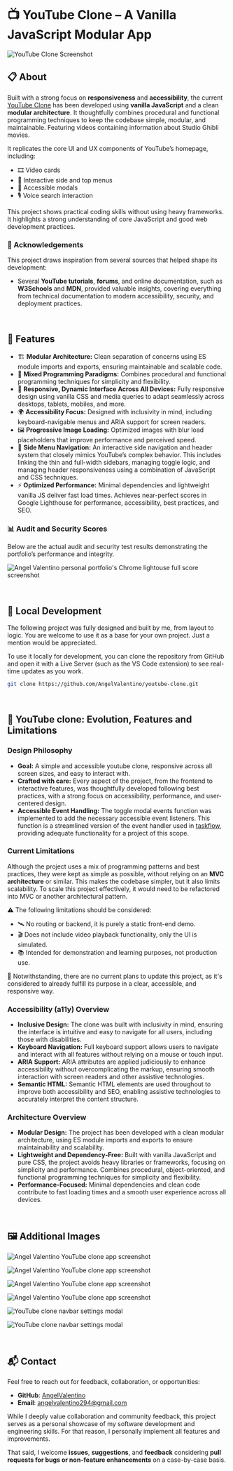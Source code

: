 # 📺 YouTube Clone – A Vanilla JavaScript Modular App

![YouTube Clone Screenshot](./docs/assets/images/youtube-home-screenshot.jpg)

## 📋 About

Built with a strong focus on **responsiveness** and **accessibility**, the current [YouTube Clone](https://youtube-clone1.pages.dev/) has been developed using **vanilla JavaScript** and a clean **modular architecture**. It thoughtfully combines procedural and functional programming techniques to keep the codebase simple, modular, and maintainable. Featuring videos containing information about Studio Ghibli movies.

It replicates the core UI and UX components of YouTube’s homepage, including:

- 🎞️ Video cards  
- 📂 Interactive side and top menus  
- 💬 Accessible modals  
- 🎙️ Voice search interaction  

This project shows practical coding skills without using heavy frameworks. It highlights a strong understanding of core JavaScript and good web development practices.

### 🌟 Acknowledgements

This project draws inspiration from several sources that helped shape its development:

- Several **YouTube tutorials**, **forums**, and online documentation, such as **W3Schools** and **MDN**, provided valuable insights, covering everything from technical documentation to modern accessibility, security, and deployment practices.

<br>

## 🚀 Features

- 🏗️  **Modular Architecture:** Clean separation of concerns using ES module imports and exports, ensuring maintainable and scalable code.
- 🧩 **Mixed Programming Paradigms:** Combines procedural and functional programming techniques for simplicity and flexibility.
- 📱 **Responsive, Dynamic Interface Across All Devices:** Fully responsive design using vanilla CSS and media queries to adapt seamlessly across desktops, tablets, mobiles, and more.
- 🌍 **Accessibility Focus:** Designed with inclusivity in mind, including keyboard-navigable menus and ARIA support for screen readers.
- 🖼️ **Progressive Image Loading:** Optimized images with blur load placeholders that improve performance and perceived speed.
- 🧰 **Side Menu Navigation:** An interactive side navigation and header system that closely mimics YouTube’s complex behavior. This includes linking the thin and full-width sidebars, managing toggle logic, and managing header responsiveness using a combination of JavaScript and CSS techniques.
- ⚡ **Optimized Performance:** Minimal dependencies and lightweight vanilla JS deliver fast load times. Achieves near-perfect scores in Google Lighthouse for performance, accessibility, best practices, and SEO.

### 📊 Audit and Security Scores

Below are the actual audit and security test results demonstrating the portfolio’s performance and integrity.

![Angel Valentino personal portfolio's Chrome lightouse full score screenshot](./docs/assets/images/project-audit-score.jpg)


<br>

## 🧪 Local Development

The following project was fully designed and built by me, from layout to logic. You are welcome to use it as a base for your own project. Just a mention would be appreciated.

To use it locally for development, you can clone the repository from GitHub and open it with a Live Server (such as the VS Code extension) to see real-time updates as you work.

```bash
git clone https://github.com/AngelValentino/youtube-clone.git
```

<br>

## 🌱 YouTube clone: Evolution, Features and Limitations

### Design Philosophy

- **Goal:** A simple and accessible youtube clone, responsive across all screen sizes, and easy to interact with.
- **Crafted with care:** Every aspect of the project, from the frontend to interactive features, was thoughtfully developed following best practices, with a strong focus on accessibility, performance, and user-centered design.
- **Accessible Event Handling:** The toggle modal events function was implemented to add the necessary accessible event listeners. This function is a streamlined version of the event handler used in [taskflow](https://github.com/AngelValentino/TaskFlow), providing adequate functionality for a project of this scope.

### Current Limitations

Although the project uses a mix of programming patterns and best practices, they were kept as simple as possible, without relying on an **MVC architecture** or similar. This makes the codebase simpler, but it also limits scalability. To scale this project effectively, it would need to be refactored into MVC or another architectural pattern.

⚠️ The following limitations should be considered:

- 🛰️ No routing or backend, it is purely a static front-end demo.
- 🎬 Does not include video playback functionality, only the UI is simulated.
- 📚 Intended for demonstration and learning purposes, not production use.

📌 Notwithstanding, there are no current plans to update this project, as it's considered to already fulfill its purpose in a clear, accessible, and responsive way.

### Accessibility (a11y) Overview

- **Inclusive Design:** The clone was built with inclusivity in mind, ensuring the interface is intuitive and easy to navigate for all users, including those with disabilities.
- **Keyboard Navigation:** Full keyboard support allows users to navigate and interact with all features without relying on a mouse or touch input.
- **ARIA Support:** ARIA attributes are applied judiciously to enhance accessibility without overcomplicating the markup, ensuring smooth interaction with screen readers and other assistive technologies.
- **Semantic HTML:** Semantic HTML elements are used throughout to improve both accessibility and SEO, enabling assistive technologies to accurately interpret the content structure.


### Architecture Overview

- **Modular Design:** The project has been developed with a clean modular architecture, using ES module imports and exports to ensure maintainability and scalability.
- **Lightweight and Dependency-Free:** Built with vanilla JavaScript and pure CSS, the project avoids heavy libraries or frameworks, focusing on simplicity and performance. Combines procedural, object-oriented, and functional programming techniques for simplicity and flexibility.
- **Performance-Focused:** Minimal dependencies and clean code contribute to fast loading times and a smooth user experience across all devices.

<br>

## 🖼️ Additional Images

![Angel Valentino YouTube clone app screenshot](./docs/assets/images/side-menu-modal.jpg)

![Angel Valentino YouTube clone app screenshot](./docs/assets/images/side-menu-thin.jpg)

![Angel Valentino YouTube clone app screenshot](./docs/assets/images/navbar-settings.jpg)

![Angel Valentino YouTube clone app screenshot](./docs/assets/images/navbar-voice-search.jpg)

![YouTube clone navbar settings modal](./docs/assets/images/progessive-image-loading-1.jpg)

![YouTube clone navbar settings modal](./docs/assets/images/progessive-image-loading-2.jpg)

<br>

## 📬 Contact

Feel free to reach out for feedback, collaboration, or opportunities:

- **GitHub**: [AngelValentino](https://github.com/AngelValentino)  
- **Email**: angelvalentino294@gmail.com

While I deeply value collaboration and community feedback, this project serves as a personal showcase of my software development and engineering skills. For that reason, I personally implement all features and improvements.

That said, I welcome **issues**, **suggestions**, and **feedback** considering **pull requests for bugs or non-feature enhancements** on a case-by-case basis.